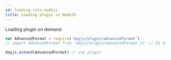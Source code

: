 ```yaml
---
id: loading-into-nodejs
title: Loading plugin in NodeJS
---
```

Loading plugin on demand.

```javascript
var AdvancedFormat = require('dayjs/plugin/advancedFormat')
// import AdvancedFormat from 'dayjs/plugin/advancedFormat.js' // ES 2015

dayjs.extend(AdvancedFormat) // use plugin
```
